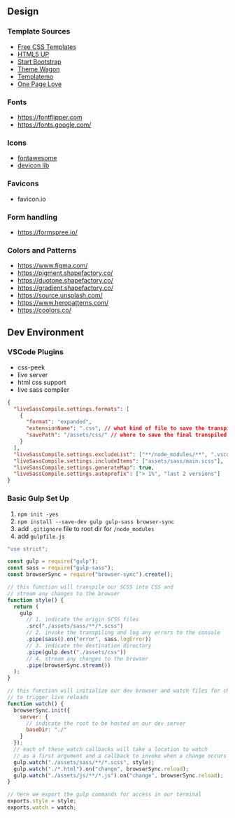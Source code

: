 
## Design
### Template Sources
- [Free CSS Templates](http://www.free-css.com/template-categories/portfolio)
- [HTML5 UP](http://html5up.net/)
- [Start Bootstrap](http://startbootstrap.com/)
- [Theme Wagon](https://themewagon.com/top-html-landing-page-templates/)
- [Templatemo](https://templatemo.com/tag/portfolio)
- [One Page Love](https://onepagelove.com/templates/free-templates)


### Fonts
- https://fontflipper.com
- https://fonts.google.com/

### Icons
- [fontawesome](https://fontawesome.com/)
- [devicon lib](https://konpa.github.io/devicon/)

### Favicons
- favicon.io

### Form handling
- https://formspree.io/

### Colors and Patterns

- https://www.figma.com/
- https://pigment.shapefactory.co/
- https://duotone.shapefactory.co/
- https://gradient.shapefactory.co/
- https://source.unsplash.com/
- https://www.heropatterns.com/
- https://coolors.co/
## Dev Environment
### VSCode Plugins
- css-peek
- live server
- html css support
- live sass compiler

```json
{
  "liveSassCompile.settings.formats": [
    {
      "format": "expanded",
      "extensionName": ".css", // what kind of file to save the transpilation as
      "savePath": "/assets/css/" // where to save the final transpiled css
    }
  ],
  "liveSassCompile.settings.excludeList": ["**/node_modules/**", ".vscode/**"],
  "liveSassCompile.settings.includeItems": ["assets/sass/main.scss"],
  "liveSassCompile.settings.generateMap": true,
  "liveSassCompile.settings.autoprefix": ["> 1%", "last 2 versions"]
}
```

### Basic Gulp Set Up

1. `npm init -yes`
2. `npm install --save-dev gulp gulp-sass browser-sync`
3. add `.gitignore` file to root dir for `/node_modules`
4. add `gulpfile.js`

```javascript
"use strict";

const gulp = require("gulp");
const sass = require("gulp-sass");
const browserSync = require("browser-sync").create();

// this function will transpile our SCSS into CSS and
// stream any changes to the browser
function style() {
  return (
    gulp
      // 1. indicate the origin SCSS files
      .src("./assets/sass/**/*.scss")
      // 2. invoke the transpiling and log any errors to the console
      .pipe(sass().on("error", sass.logError))
      // 3. indicate the destination directory
      .pipe(gulp.dest("./assets/css"))
      // 4. stream any changes to the browser
      .pipe(browserSync.stream())
  );
}

// this function will initialize our dev browser and watch files for changes
// to trigger live reloads
function watch() {
  browserSync.init({
    server: {
      // indicate the root to be hosted on our dev server
      baseDir: "./"
    }
  });
  // each of these watch callbacks will take a location to watch
  // as a first argument and a callback to invoke when a change occurs
  gulp.watch("./assets/sass/**/*.scss", style);
  gulp.watch("./*.html").on("change", browserSync.reload);
  gulp.watch("./assets/js/**/*.js").on("change", browserSync.reload);
}

// here we export the gulp commands for access in our terminal
exports.style = style;
exports.watch = watch;
```
